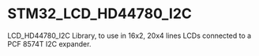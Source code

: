 # STM32_LCD_HD44780_I2C
LCD_HD44780_I2C Library, to use in 16x2, 20x4 lines LCDs  connected to a PCF 8574T I2C expander.
